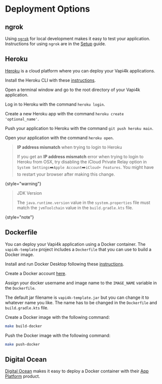 # Deployment Options

## ngrok

Using [`ngrok`](https://ngrok.com/) for local development makes it easy to test your application.
Instructions for using `ngrok` are in the [Setup](Setup.md) guide.

## Heroku

[Heroku](https://www.heroku.com) is a cloud platform where you can deploy your Vapi4k applications.

Install the Heroku CLI with these [instructions](https://devcenter.heroku.com/articles/heroku-cli).

<procedure title="Create a Heroku Application">
    <step>
        <p>Open a terminal window and go to the root directory of your Vapi4k application. </p>
    </step>
    <step>
        <p>Log in to Heroku with the command <code>heroku login</code>. </p>
    </step>
    <step>
        <p>Create a new Heroku app with the command <code>heroku create 'optional_name'</code>. </p>
    </step>
    <step>
        <p>Push your application to Heroku with the command <code>git push heroku main</code>. </p>
    </step>
    <step>
        <p>Open your application with the command <code>heroku open</code>. </p>
    </step>
</procedure>

> **IP address mismatch** when trying to login to Heroku
>
> If you get an **IP address mismatch** error when trying to login to Heroku from OSX, try
> disabling the iCloud Private Relay option in `System Settings`➡️`Apple Account`️️➡️`iCloud+ Features`.
> You might have to restart your browser after making this change.
>
{style="warning"}

> JDK Version
>
> The `java.runtime.version` value in the `system.properties` file must match the `jvmToolchain` value in the
> `build.gradle.kts` file.
>
{style="note"}

## Dockerfile

You can deploy your Vapi4k application using a Docker container.
The `vapi4k-template` project includes a `Dockerfile` that you can use to build a Docker image.

Install and run Docker Desktop following these [instructions](https://www.docker.com/products/docker-desktop/).

Create a Docker account [here](https://app.docker.com/signup).

Assign your docker username and image name to the `IMAGE_NAME` variable in the `Dockerfile`.

The default jar filename is `vapi4k-template.jar` but you can change it to whatever name you like.
The name has to be changed in the `Dockerfile` and `build.gradle.kts` file.

Create a Docker image with the following command:

```bash
make build-docker
```

Push the Docker image with the following command:

```bash
make push-docker
```

## Digital Ocean

[Digital Ocean](https://www.digitalocean.com)  makes it easy to deploy a Docker container
with their [App Platform](https://www.digitalocean.com/products/app-platform) product.

